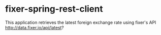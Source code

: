 # fixer-spring-rest-client

This application retrieves the latest foreign exchange rate using fixer's API http://data.fixer.io/api/latest?
